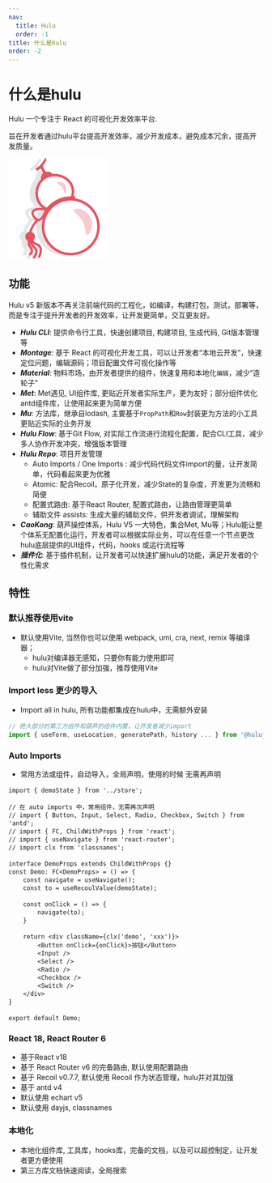 ```yaml
---
nav:
  title: Hulu
  order: -1
title: 什么是hulu
order: -2
---
```


# 什么是hulu

Hulu 一个专注于 React 的可视化开发效率平台.

旨在开发者通过hulu平台提高开发效率，减少开发成本，避免成本冗余，提高开发质量。

![Alt text](./assets/hulu.png)

## 功能 

Hulu v5 新版本不再关注前端代码的工程化，如编译，构建打包，测试，部署等，而是专注于提升开发者的开发效率，让开发更简单，交互更友好。

- ***Hulu CLI***: 提供命令行工具，快速创建项目, 构建项目, 生成代码, Git版本管理等
- ***Montage***: 基于 React 的可视化开发工具，可以让开发者“本地云开发”，快速定位问题，编辑源码；项目配置文件可视化操作等 
- ***Material***: 物料市场，由开发者提供的组件，快速复用和本地化`编辑`，减少“造轮子”
- ***Met***: Met遇见, UI组件库, 更贴近开发者实际生产，更为友好；部分组件优化antd组件库，让使用起来更为简单方便
- ***Mu***: 方法库，继承自lodash, 主要基于`PropPath`和`Row`封装更为方法的小工具更贴近实际的业务开发
- ***Hulu Flow***: 基于Git Flow, 对实际工作流进行流程化配置，配合CLI工具，减少多人协作开发冲突，增强版本管理
- ***Hulu Repo***: 项目开发管理
    - Auto Imports / One Imports : 减少代码代码文件import的量，让开发简单，代码看起来更为优雅
    - Atomic: 配合Recoil，原子化开发，减少State的复杂度，开发更为流畅和简便
    - 配置式路由: 基于React Router, 配置式路由，让路由管理更简单
    - 辅助文件 assists: 生成大量的辅助文件，供开发者调试，理解架构
- ***CaoKong***: 葫芦操控体系，Hulu V5 一大特色，集合Met, Mu等；Hulu能让整个体系无配置化运行，开发者可以根据实际业务，可以在任意一个节点更改hulu底层提供的UI组件，代码，hooks 或运行流程等
- ***插件化***: 基于插件机制，让开发者可以快速扩展hulu的功能，满足开发者的个性化需求

## 特性

### 默认推荐使用vite
- 默认使用Vite, 当然你也可以使用 webpack, umi, cra, next, remix 等编译器；
    - hulu对编译器无感知，只要你有能力使用即可
    - hulu对Vite做了部分加强，推荐使用Vite

### Import less 更少的导入

- Import all in hulu, 所有功能都集成在hulu中，无需额外安装

```ts
// 绝大部分的第三方组件和葫芦的组件内置，让开发者减少import
import { useForm, useLocation, generatePath, history ... } from '@hulujs/msc'
```

### Auto Imports 

- 常用方法或组件，自动导入，全局声明，使用的时候 无需再声明

```tsx | pure
import { demoState } from '../store';

// 在 auto imports 中，常用组件，无需再次声明
// import { Button, Input, Select, Radio, Checkbox, Switch } from 'antd';
// import { FC, ChildWithProps } from 'react';
// import { useNavigate } from 'react-router';
// import clx from 'classnames';

interface DemoProps extends ChildWithProps {}
const Demo: FC<DemoProps> = () => {
    const navigate = useNavigate();
    const to = useRecoulValue(demoState);

    const onClick = () => {
        navigate(to);
    }

    return <div className={clx('demo', 'xxx')}>
        <Button onClick={onClick}>按钮</Button>
        <Input />
        <Select />
        <Radio />
        <Checkbox />
        <Switch />
    </div>
}

export default Demo;

```

### React 18, React Router 6 

- 基于React v18
- 基于 React Router v6 的完备路由, 默认使用配置路由
- 基于 Recoil v0.7.7, 默认使用 Recoil 作为状态管理，hulu并对其加强
- 基于 antd v4
- 默认使用 echart v5
- 默认使用 dayjs, classnames


### 本地化

- 本地化组件库, 工具库，hooks库，完备的文档，以及可以超控制定，让开发者更方便使用  
- 第三方库文档快速阅读，全局搜索